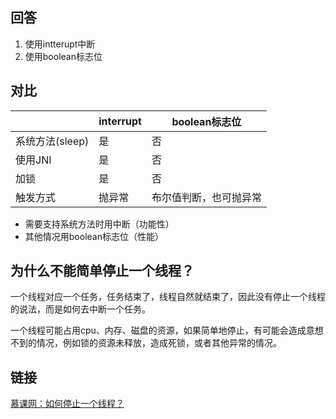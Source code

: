 ## 回答
1. 使用intterupt中断
2. 使用boolean标志位

## 对比
|                 | interrupt | boolean标志位          |
| --------------- | --------- | ---------------------- |
| 系统方法(sleep) | 是        | 否                     |
| 使用JNI         | 是        | 否                     |
| 加锁            | 是        | 否                     |
| 触发方式        | 抛异常    | 布尔值判断，也可抛异常 |

* 需要支持系统方法时用中断（功能性）
* 其他情况用boolean标志位（性能）

## 为什么不能简单停止一个线程？
一个线程对应一个任务，任务结束了，线程自然就结束了，因此没有停止一个线程的说法，而是如何去中断一个任务。

一个线程可能占用cpu、内存、磁盘的资源，如果简单地停止，有可能会造成意想不到的情况，例如锁的资源未释放，造成死锁，或者其他异常的情况。

## 链接
[慕课网：如何停止一个线程？](https://coding.imooc.com/lesson/317.html#mid=22294)